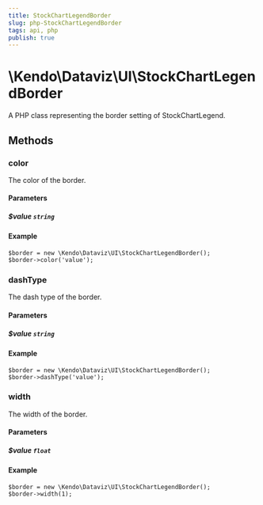 ```yaml
---
title: StockChartLegendBorder
slug: php-StockChartLegendBorder
tags: api, php
publish: true
---
```


# \Kendo\Dataviz\UI\StockChartLegendBorder

A PHP class representing the border setting of StockChartLegend.


## Methods

### color
The color of the border.
#### Parameters

##### $value `string`



#### Example 
    $border = new \Kendo\Dataviz\UI\StockChartLegendBorder();
    $border->color('value');

### dashType
The dash type of the border.
#### Parameters

##### $value `string`



#### Example 
    $border = new \Kendo\Dataviz\UI\StockChartLegendBorder();
    $border->dashType('value');

### width
The width of the border.
#### Parameters

##### $value `float`



#### Example 
    $border = new \Kendo\Dataviz\UI\StockChartLegendBorder();
    $border->width(1);


